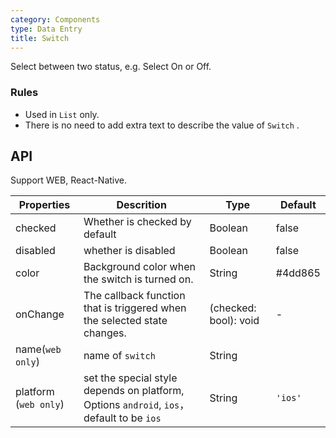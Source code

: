 ```yaml
---
category: Components
type: Data Entry
title: Switch
---
```




Select between two status, e.g. Select On or Off.

### Rules
- Used in `List` only.
- There is no need to add extra text to describe the value of  `Switch` .


## API

Support WEB, React-Native.

Properties | Descrition | Type | Default
-----------|------------|------|--------
| checked    | Whether is checked by default    | Boolean       |   false  |
| disabled   | whether is disabled    | Boolean       |   false  |
| color | Background color when the switch is turned on. | String | #4dd865 |
| onChange   | The callback function that is triggered when the selected state changes. | (checked: bool): void |  -  |
| name(`web only`)  | name of `switch`    | String   |      |
| platform (`web only`) |  set the special style depends on platform, Options  `android`, `ios`， default to be `ios` | String | `'ios'`|
